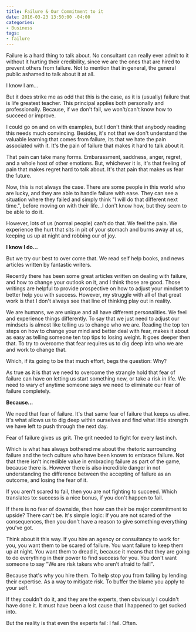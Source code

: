```yaml
---
title: Failure & Our Commitment to it
date: 2016-03-23 13:50:00 -04:00
categories:
- Business
tags:
- failure
---
```


Failure is a hard thing to talk about. No consultant can really ever admit to it without it hurting their credibility, since we are the ones that are hired to prevent others from failure. Not to mention that in general, the general public  ashamed to talk about it at all.

I know I am...

But it does strike me as odd that this is the case, as it is (usually) failure  that is life greatest teacher. This principal applies both personally and professionally. Because, if we don't fail, we won't/can't know how to succeed or improve.

I could go on and on with examples, but I don't think that anybody reading this needs much convincing. Besides, it's not that we don't understand the valuable learning that comes from failure,  its that we hate the pain associated with it. It's the pain of failure that makes it hard to talk about it.

That pain can take many forms. Embarassment, saddness, anger, regret, and a whole host of other emotions. But, whichever it is, it's that feeling of pain that makes regret hard to talk about. It's that pain that makes us fear the future.

Now, this is not always the case. There are some people in this world who are lucky, and they are able to handle failure with ease. They can see a situation where they failed and simply think "I will do that different next time.", before moving on with their life...I don't know how, but they seem to be able to do it.

 However, lots of us (normal people) can't do that. We feel the pain. We experience the hurt that sits in pit of your stomach and burns away at us, keeping us up at night and robbing our of joy.

**I know I do...**

But we try our best to over come that. We read self help books, and news articles written by fantastic writers. 

Recently there has been some great articles written on dealing with failure, and how to change your outlook on it, and I think those are good. Those writings are helpful to provide prospective on how to adjust your mindset to better help you with success. However, my struggle with all of that great work is that I don't always see that line of thinking play out in reality.

We are humans, we are unique and all have different personalities. We feel and experience things differently. To say that we just need to adjust our mindsets is almost like telling us to change who we are. Reading the top ten steps on how to change your mind and better deal with fear, makes it about as easy as telling someone ten top tips to losing weight. It goes deeper then that. To try to overcome that fear requires us to dig deep into who we are and work to change that.

Which, if its going to be that much effort, begs the question: Why?

As true as it is that we need to overcome the strangle hold that fear of failure can have on letting us start something new, or take a risk in life. We need to wary of anytime someone says we need to eliminate our fear of failure completely.

**Because...**

We need that fear of failure. It's that same fear of failure that keeps us alive. It's what allows us to dig deep within ourselves and find what little strength we have left to push through the next day.

Fear of failure gives us grit. The grit needed to fight for every last inch.

Which is what has always bothered me about the rhetoric surrounding failure and the tech culture who have been known to embrace failure. Not that there isn't incredible value in embracing failure as part of the game, because there is. However there is also incredible danger in not understanding the difference between the accepting of failure as an outcome, and losing the fear of it.

If you aren't scared to fail, then you are not fighting to succeed. Which translates to: success is a nice bonus, if you don't happen to fail.

If there is no fear of downside, then how can their be major commitment to upside? There can't be. It's simple logic: If you are not scared of the consequences, then you don't have a reason to give something everything you've got.

Think about it this way. If you hire an agency or consultancy to work for you, you want them to be scared of failure. You want failure to keep them up at night. You want them to dread it, because it means that they are going to do everything in their power to find success for you. You don't want someone to say "We are risk takers who aren't afraid to fail!".

Because that's why you hire them. To help stop you from failing by lending their expertise. As a way to mitigate risk. To buffer the blame you apply to your self.

If they couldn't do it, and they are the experts, then obviously I couldn't have done it. It must have been a lost cause that I happened to get sucked into.

But the reality is that even the experts fail: I fail. Often.
